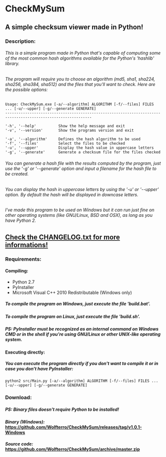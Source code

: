 # CheckMySum
## A simple checksum viewer made in Python!

### Description:

###### This is a simple program made in Python that's capable of computing some of the most common hash algorithms available for the Python's 'hashlib' library.

###### The program will require you to choose an algorithm (md5, sha1, sha224, sha256, sha384, sha512) and the files that you'll want to check. Here are the possible options:

    Usage: CheckMySum.exe [-a/--algorithm] ALGORITHM [-f/--files] FILES ... [-u/--upper] [-g/--generate GENERATE]
    -------------------------------------------------------------------------------------------------------------

    '-h', '--help'          Show the help message and exit
    '-v', '--version'       Show the programs version and exit
    
    '-a', '--algorithm'     Defines the hash algorithm to be used
    '-f', '--files'         Select the files to be checked
    '-u', '--upper'         Display the hash value in uppercase letters
    '-g', '--generate'      Generate a checksum file for the files checked

###### You can generate a hash file with the results computed by the program, just use the '-g' or '--generate' option and input a filename for the hash file to be created.

###### You can display the hash in uppercase letters by using the '-u' or '--upper' option. By default the hash will be displayed in downcase letters.

###### I've made this program to be used on Windows but it can run just fine on other operating systems (like GNU/Linux, BSD and OSX), as long as you have Python 2. 

## [Check the CHANGELOG.txt for more informations!](https://raw.github.com/Wolfterro/CheckMySum/master/CHANGELOG.txt)

### Requirements:

#### Compiling:
- Python 2.7
- PyInstaller
- Microsoft Visual C++ 2010 Redistributable (Windows only)

##### To compile the program on Windows, just execute the file 'build.bat'.
##### To compile the program on Linux, just execute the file 'build.sh'.
##### **PS**: PyInstaller must be recognized as an internal command on Windows CMD or in the shell if you're using GNU/Linux or other UNIX-like operating system. 

#### Executing directly:

##### You can execute the program directly if you don't want to compile it or in case you don't have PyInstaller:

    python2 src/Main.py [-a/--algorithm] ALGORITHM [-f/--files] FILES ... [-u/--upper] [-g/--generate GENERATE]

### Download:

##### **PS**: Binary files doesn't require Python to be installed!
#### ***Binary (Windows):*** https://github.com/Wolfterro/CheckMySum/releases/tag/v1.0.1-Windows
#### ***Source code:*** https://github.com/Wolfterro/CheckMySum/archive/master.zip
